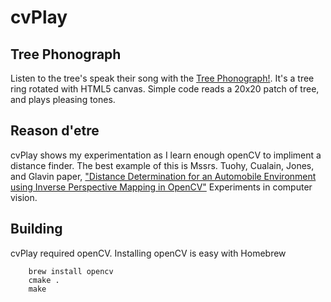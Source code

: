 cvPlay
======

Tree Phonograph
---------------

Listen to the tree's speak their song with the [Tree Phonograph!](http://eunoia.github.io/cvPlay/).
It's a tree ring rotated with HTML5 canvas. Simple code reads a 20x20 patch
of tree, and plays pleasing tones.

Reason d'etre
-------------
cvPlay shows my experimentation as I learn enough openCV to impliment a distance finder.
The best example of this is Mssrs. Tuohy, Cualain, Jones, and Glavin paper, ["Distance Determination for an Automobile Environment using Inverse Perspective Mapping in OpenCV"](http://shanetuohy.com/fyp/Images/issc.pdf)
Experiments in computer vision.

Building
--------
cvPlay required openCV. Installing openCV is easy with Homebrew
```
	brew install opencv
	cmake .
	make
```
